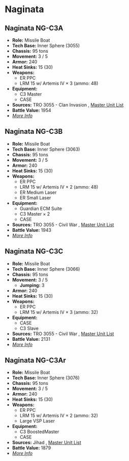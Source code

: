 # Naginata 

## Naginata NG-C3A 

- **Role:** Missile Boat 
- **Tech Base:** Inner Sphere (3055) 
- **Chassis:** 95 tons 
- **Movement:** 3 / 5 
- **Armor:** 240 
- **Heat Sinks:** 15 (30) 
- **Weapons:** 
  - ER PPC 
  - LRM 15 w/ Artemis IV × 3 (ammo: 48) 
- **Equipment:** 
  - C3 Master 
  - CASE 
- **Sources:** TRO 3055 - Clan Invasion , [Master Unit List](http://masterunitlist.info/Unit/Details/2252/naginata-ng-c3a) 
- **Battle Value:** 1954 
- [*More Info*](naginata/naginata_ng-c3a.md) 

## Naginata NG-C3B 

- **Role:** Missile Boat 
- **Tech Base:** Inner Sphere (3063) 
- **Chassis:** 95 tons 
- **Movement:** 3 / 5 
- **Armor:** 240 
- **Heat Sinks:** 15 (30) 
- **Weapons:** 
  - ER PPC 
  - LRM 15 w/ Artemis IV × 2 (ammo: 48) 
  - ER Medium Laser 
  - ER Small Laser 
- **Equipment:** 
  - Guardian ECM Suite 
  - C3 Master × 2 
  - CASE 
- **Sources:** TRO 3055 - Civil War , [Master Unit List](http://masterunitlist.info/Unit/Details/2254/naginata-ng-c3b) 
- **Battle Value:** 1943 
- [*More Info*](naginata/naginata_ng-c3b.md) 

## Naginata NG-C3C 

- **Role:** Missile Boat 
- **Tech Base:** Inner Sphere (3066) 
- **Chassis:** 95 tons 
- **Movement:** 3 / 5 
  - **Jumping:** 3 
- **Armor:** 240 
- **Heat Sinks:** 15 (30) 
- **Weapons:** 
  - ER PPC 
  - LRM 15 w/ Artemis IV × 3 (ammo: 32) 
- **Equipment:** 
  - CASE 
  - C3 Slave 
- **Sources:** TRO 3055 - Civil War , [Master Unit List](http://masterunitlist.info/Unit/Details/2255/naginata-ng-c3c) 
- **Battle Value:** 2131 
- [*More Info*](naginata/naginata_ng-c3c.md) 

## Naginata NG-C3Ar 

- **Role:** Missile Boat 
- **Tech Base:** Inner Sphere (3076) 
- **Chassis:** 95 tons 
- **Movement:** 3 / 5 
- **Armor:** 240 
- **Heat Sinks:** 15 (30) 
- **Weapons:** 
  - ER PPC 
  - LRM 15 w/ Artemis IV × 2 (ammo: 32) 
  - Large VSP Laser 
- **Equipment:** 
  - C3 BoostedMaster 
  - CASE 
- **Sources:** Jihad , [Master Unit List](http://masterunitlist.info/Unit/Details/2253/naginata-ng-c3ar) 
- **Battle Value:** 1879 
- [*More Info*](naginata/naginata_ng-c3ar.md) 

